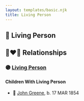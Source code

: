 ```yaml
---
layout: templates/basic.njk
title: Living Person
---
```

## 🔵 Living Person

## 👩‍❤️‍👨 Relationships

### 🟣 [Living Person](/people/9/95328054)

#### Children With Living Person
* 🔵 [John Greene](/people/7/71088434), b. 17 MAR 1854